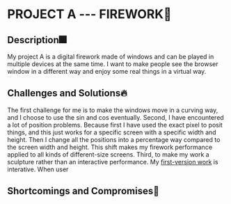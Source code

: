 # PROJECT A --- FIREWORK🥳
## Description🎆 
My project A is a digital firework made of windows and can be played in multiple devices at the same time. I want to make people see the browser window in a different way and enjoy some real things in a virtual way. 
 
## Challenges and Solutions🔥
The first challenge for me is to make the windows move in a curving way, and I choose to use the sin and cos eventually. Second, I have encountered a lot of position problems. Because first I have used the exact pixel to posit things, and this just works for a specific screen with a specific width and height. Then I change all the positions into a percentage way compared to the screen width and height. This shift makes my firework performance applied to all kinds of different-size screens. Third, to make my work a sculpture rather than an interactive performance. My [first-version work](https://lindashao1220.github.io/abc2022/projectA/) is interative. When user    

## Shortcomings and Compromises🎇

